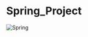 # Spring_Project

![Spring](https://img.shields.io/badge/spring-%236DB33F.svg?style=social&logo=Spring&logoColor=black)
